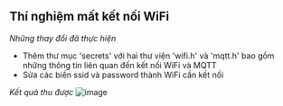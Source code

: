 **Thí nghiệm mất kết nối WiFi**
------------------------
*Những thay đổi đã thực hiện*
* Thêm thư mục 'secrets' với hai thư viện 'wifi.h' và 'mqtt.h' bao gồm những thông tin liên quan đến kết nối WiFi và MQTT
* Sửa các biến ssid và password thành WiFi cần kết nối

*Kết quả thu được*
![image](Screenshot(525).png)
